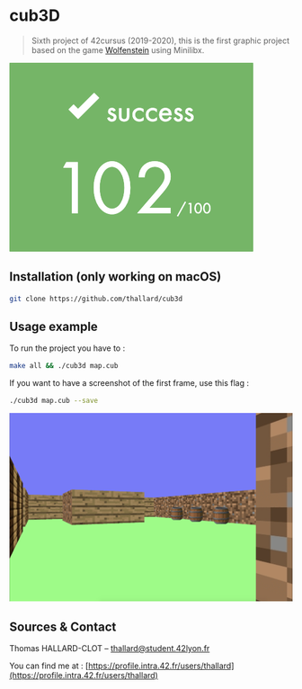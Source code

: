 # cub3D
> Sixth project of 42cursus (2019-2020), this is the first graphic project based on the game [Wolfenstein](http://users.atw.hu/wolf3d/) using Minilibx.

![Screenshot](mark.png)

## Installation (only working on macOS)

```sh
git clone https://github.com/thallard/cub3d
```

## Usage example

To run the project you have to :
```sh
make all && ./cub3d map.cub
```
If you want to have a screenshot of the first frame, use this flag :
```sh
./cub3d map.cub --save
```

![Screenshot](example.png)
## Sources & Contact

Thomas HALLARD-CLOT – thallard@student.42lyon.fr

You can find me at :
[https://profile.intra.42.fr/users/thallard](https://profile.intra.42.fr/users/thallard)

